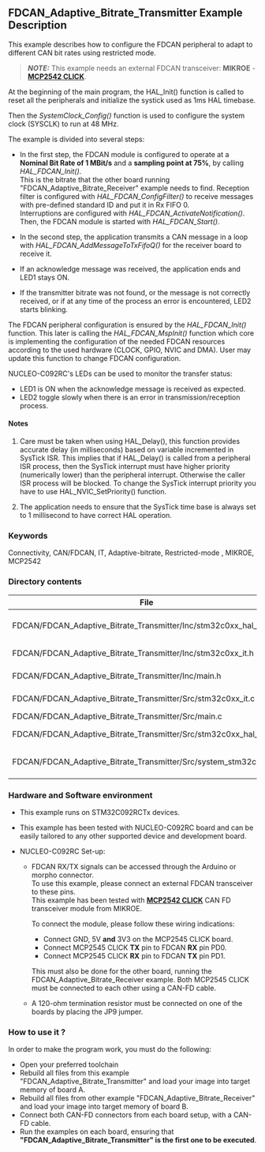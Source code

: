 ## <b>FDCAN_Adaptive_Bitrate_Transmitter Example Description</b>

This example describes how to configure the FDCAN peripheral to adapt to different CAN bit rates using restricted mode.

> **_NOTE:_**  This example needs an external FDCAN transceiver: **MIKROE** - [**MCP2542 CLICK**](https://www.mikroe.com/mcp2542-click).

At the beginning of the main program, the HAL_Init() function is called to reset
all the peripherals and initialize the systick used as 1ms HAL timebase.

Then the *SystemClock_Config()* function is used to configure the system clock (SYSCLK) to run at 48 MHz.

The example is divided into several steps:<br>

  - In the first step, the FDCAN module is configured to operate at a **Nominal Bit Rate of 1 MBit/s** and a **sampling point at 75%**, by calling *HAL_FDCAN_Init()*.<br>
    This is the bitrate that the other board running "FDCAN_Adaptive_Bitrate_Receiver" example needs to find.
    Reception filter is configured with *HAL_FDCAN_ConfigFilter()* to receive messages with pre-defined standard ID and put it in Rx FIFO 0.<br>
    Interruptions are configured with *HAL_FDCAN_ActivateNotification()*.
    Then, the FDCAN module is started with *HAL_FDCAN_Start()*.<br>
  - In the second step, the application transmits a CAN message in a loop with *HAL_FDCAN_AddMessageToTxFifoQ()* for the receiver board to receive it.<br>

  - If an acknowledge message was received, the application ends and LED1 stays ON.
  - If the transmitter bitrate was not found, or the message is not correctly received, or if at any time of the process an error is encountered, LED2 starts blinking.

The FDCAN peripheral configuration is ensured by the *HAL_FDCAN_Init()* function.
This later is calling the *HAL_FDCAN_MspInit()* function which core is implementing
the configuration of the needed FDCAN resources according to the used hardware (CLOCK, GPIO, NVIC and DMA).
User may update this function to change FDCAN configuration.


NUCLEO-C092RC's LEDs can be used to monitor the transfer status:

  - LED1 is ON when the acknowledge message is received as expected.
  - LED2 toggle slowly when there is an error in transmission/reception process.

#### <b>Notes</b>

 1. Care must be taken when using HAL_Delay(), this function provides accurate delay (in milliseconds)
    based on variable incremented in SysTick ISR. This implies that if HAL_Delay() is called from
    a peripheral ISR process, then the SysTick interrupt must have higher priority (numerically lower)
    than the peripheral interrupt. Otherwise the caller ISR process will be blocked.
    To change the SysTick interrupt priority you have to use HAL_NVIC_SetPriority() function.

 2. The application needs to ensure that the SysTick time base is always set to 1 millisecond
    to have correct HAL operation.

### <b>Keywords</b>

Connectivity, CAN/FDCAN, IT, Adaptive-bitrate, Restricted-mode
, MIKROE, MCP2542


### <b>Directory contents</b>

File | Description
 --- | ---
FDCAN/FDCAN_Adaptive_Bitrate_Transmitter/Inc/stm32c0xx_hal_conf.h   | HAL configuration file
FDCAN/FDCAN_Adaptive_Bitrate_Transmitter/Inc/stm32c0xx_it.h         | Header for stm32c0xx_it.c
FDCAN/FDCAN_Adaptive_Bitrate_Transmitter/Inc/main.h                 | Header for main.c module
FDCAN/FDCAN_Adaptive_Bitrate_Transmitter/Src/stm32c0xx_it.c         | Interrupt handlers
FDCAN/FDCAN_Adaptive_Bitrate_Transmitter/Src/main.c                 | Main program
FDCAN/FDCAN_Adaptive_Bitrate_Transmitter/Src/stm32c0xx_hal_msp.c    | HAL MSP module
FDCAN/FDCAN_Adaptive_Bitrate_Transmitter/Src/system_stm32c0xx.c     | stm32c0xx system source file

### <b>Hardware and Software environment</b>

  - This example runs on STM32C092RCTx devices.

  - This example has been tested with NUCLEO-C092RC board and can be
    easily tailored to any other supported device and development board.

  - NUCLEO-C092RC Set-up:
    - FDCAN RX/TX signals can be accessed through the Arduino or morpho connector.<br>
      To use this example, please connect an external FDCAN transceiver to these pins.<br>
      This example has been tested with [**MCP2542 CLICK**](https://www.mikroe.com/mcp2542-click) CAN FD transceiver module from MIKROE.<br>

      To connect the module, please follow these wiring indications:<br>
      - Connect GND, 5V **and** 3V3 on the MCP2545 CLICK board.
      - Connect MCP2545 CLICK **TX** pin to FDCAN **RX** pin PD0.
      - Connect MCP2545 CLICK **RX** pin to FDCAN **TX** pin PD1.

      This must also be done for the other board, running the FDCAN_Adaptive_Bitrate_Receiver example.
      Both MCP2545 CLICK must be connected to each other using a CAN-FD cable.
    - A 120-ohm termination resistor must be connected on one of the boards by placing the JP9 jumper.

    

### <b>How to use it ?</b>

In order to make the program work, you must do the following:

  - Open your preferred toolchain
  - Rebuild all files from this example "FDCAN_Adaptive_Bitrate_Transmitter" and load your image into target memory of board A.
  - Rebuild all files from other example "FDCAN_Adaptive_Bitrate_Receiver" and load your image into target memory of board B.
  - Connect both CAN-FD connectors from each board setup, with a CAN-FD cable.
  - Run the examples on each board, ensuring that **"FDCAN_Adaptive_Bitrate_Transmitter" is the first one to be executed**.

